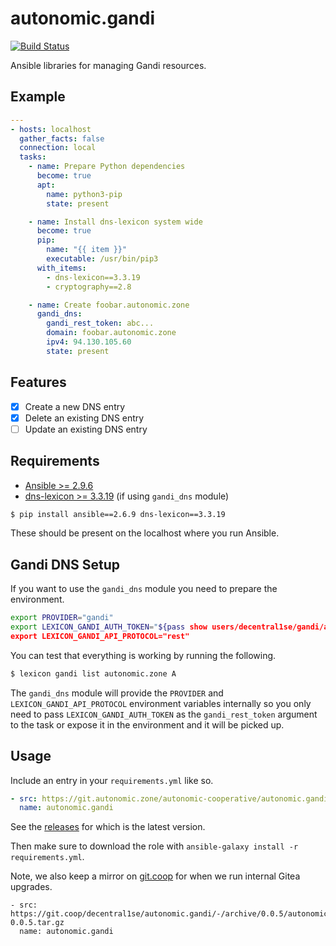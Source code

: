 # autonomic.gandi

[![Build Status](https://drone.autonomic.zone/api/badges/autonomic-cooperative/autonomic.gandi/status.svg)](https://drone.autonomic.zone/autonomic-cooperative/autonomic.gandi)

Ansible libraries for managing Gandi resources.

## Example

```yaml
---
- hosts: localhost
  gather_facts: false
  connection: local
  tasks:
    - name: Prepare Python dependencies
      become: true
      apt:
        name: python3-pip
        state: present

    - name: Install dns-lexicon system wide
      become: true
      pip:
        name: "{{ item }}"
        executable: /usr/bin/pip3
      with_items:
        - dns-lexicon==3.3.19
        - cryptography==2.8

    - name: Create foobar.autonomic.zone
      gandi_dns:
        gandi_rest_token: abc...
        domain: foobar.autonomic.zone
        ipv4: 94.130.105.60
        state: present
```

## Features

- [x] Create a new DNS entry
- [x] Delete an existing DNS entry
- [ ] Update an existing DNS entry

## Requirements

- [Ansible >= 2.9.6](https://pypi.org/project/ansible/)
- [dns-lexicon >= 3.3.19](https://pypi.org/project/dns-lexicon/) (if using `gandi_dns` module)

```bash
$ pip install ansible==2.6.9 dns-lexicon==3.3.19
```

These should be present on the localhost where you run Ansible.

## Gandi DNS Setup

If you want to use the `gandi_dns` module you need to prepare the environment.

```bash
export PROVIDER="gandi"
export LEXICON_GANDI_AUTH_TOKEN="${pass show users/decentral1se/gandi/api_key)"
export LEXICON_GANDI_API_PROTOCOL="rest"
```

You can test that everything is working by running the following.

```bash
$ lexicon gandi list autonomic.zone A
```

The `gandi_dns` module will provide the `PROVIDER` and
`LEXICON_GANDI_API_PROTOCOL` environment variables internally so you only need
to pass `LEXICON_GANDI_AUTH_TOKEN` as the `gandi_rest_token` argument to the
task or expose it in the environment and it will be picked up.

## Usage

Include an entry in your `requirements.yml` like so.

```yaml
- src: https://git.autonomic.zone/autonomic-cooperative/autonomic.gandi/archive/0.0.5.tar.gz
  name: autonomic.gandi
```

See the [releases](https://git.autonomic.zone/autonomic-cooperative/autonomic.gandi/releases) for which is the latest version.

Then make sure to download the role with `ansible-galaxy install -r requirements.yml`.

Note, we also keep a mirror on [git.coop](https://git.coop) for when we run internal Gitea upgrades.

```
- src: https://git.coop/decentral1se/autonomic.gandi/-/archive/0.0.5/autonomic.gandi-0.0.5.tar.gz
  name: autonomic.gandi
```
